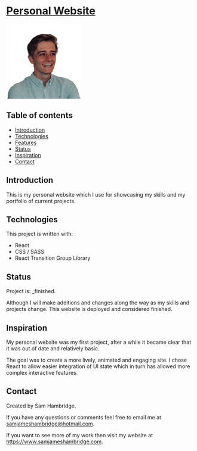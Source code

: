 # [Personal Website](https://www.samjameshambridge.com)

<img src="./src/img/profile-picture.png" width="200">

## Table of contents

- [Introduction](#introduction)
- [Technologies](#technologies)
- [Features](#features)
- [Status](#status)
- [Inspiration](#inspiration)
- [Contact](#contact)

## Introduction

This is my personal website which I use for showcasing my skills and my portfolio of current projects.

## Technologies

This project is written with:

- React
- CSS / SASS
- React Transition Group Library

## Status

Project is: \_finished.

Although I will make additions and changes along the way as my skills and projects change. This website is deployed and considered finished.

## Inspiration

My personal website was my first project, after a while it became clear that it was out of date and relatively basic.

The goal was to create a more lively, animated and engaging site. I chose React to allow easier integration of UI state which in turn has allowed more complex interactive features.

## Contact

Created by Sam Hambridge.

If you have any questions or comments feel free to email me at samjameshambridge@hotmail.com.

If you want to see more of my work then visit my website at https://www.samjameshambridge.com.
